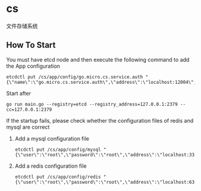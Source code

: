 # cs
文件存储系统

## How To Start

You must have etcd node and then execute the following command to add the App configuration

```shell
etcdctl put /cs/app/config/go.micro.cs.service.auth "{\"name\":\"go.micro.cs.service.auth\",\"address\":\"localhost:12004\",\"version\":\"latest\"}"
```

Start after

```shell
go run main.go --registry=etcd --registry_address=127.0.0.1:2379 --cc=127.0.0.1:2379
```

If the startup fails, please check whether the configuration files of redis and mysql are correct

1. Add a mysql configuration file

   ```shell
   etcdctl put /cs/app/config/mysql "{\"user\":\"root\",\"password\":\"root\",\"address\":\"localhost:3306\",\"db_name\":\"cs\",\"logMode\":true}"
   ```

2. Add a redis configuration file

   ```shell
   etcdctl put /cs/app/config/redis "{\"user\":\"root\",\"password\":\"root\",\"address\":\"localhost:6379\"}"
   ```

   